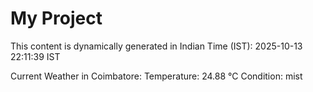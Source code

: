 # My Project

This content is dynamically generated in Indian Time (IST): 2025-10-13 22:11:39 IST


Current Weather in Coimbatore:
Temperature: 24.88 °C
Condition: mist
